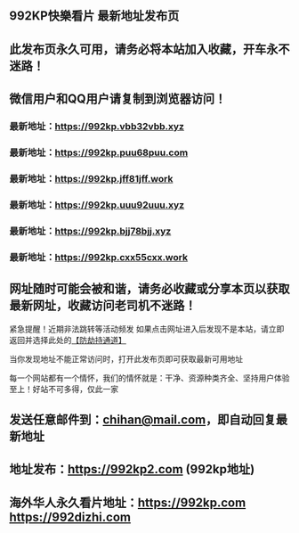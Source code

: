 ## **992KP快樂看片 最新地址发布页**
## 此发布页永久可用，请务必将本站加入收藏，开车永不迷路！
## 微信用户和QQ用户请复制到浏览器访问！
### 最新地址：https://992kp.vbb32vbb.xyz

### 最新地址：https://992kp.puu68puu.com

### 最新地址：https://992kp.jff81jff.work

### 最新地址：https://992kp.uuu92uuu.xyz

### 最新地址：https://992kp.bjj78bjj.xyz

### 最新地址：https://992kp.cxx55cxx.work


## 网址随时可能会被和谐，请务必收藏或分享本页以获取最新网址，收藏访问老司机不迷路！

紧急提醒！近期非法跳转等活动频发
如果点击网址进入后发现不是本站，请立即返回并选择此处的[【防劫持通道】](https://23.224.130.222:7583)

当你发现地址不能正常访问时，打开此发布页即可获取最新可用地址

每一个网站都有一个情怀，我们的情怀就是：干净、资源种类齐全、坚持用户体验至上！好站不可多得，仅此一家

## 发送任意邮件到：chihan@mail.com，即自动回复最新地址
## 地址发布：https://992kp2.com  (992kp地址)
## 海外华人永久看片地址：https://992kp.com  https://992dizhi.com
